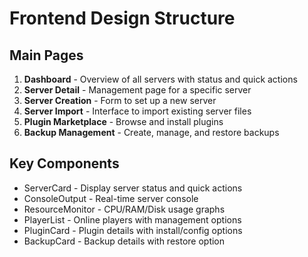 # Frontend Design Structure

## Main Pages
1. **Dashboard** - Overview of all servers with status and quick actions
2. **Server Detail** - Management page for a specific server
3. **Server Creation** - Form to set up a new server
4. **Server Import** - Interface to import existing server files
5. **Plugin Marketplace** - Browse and install plugins
6. **Backup Management** - Create, manage, and restore backups

## Key Components
- ServerCard - Display server status and quick actions
- ConsoleOutput - Real-time server console
- ResourceMonitor - CPU/RAM/Disk usage graphs
- PlayerList - Online players with management options
- PluginCard - Plugin details with install/config options
- BackupCard - Backup details with restore option